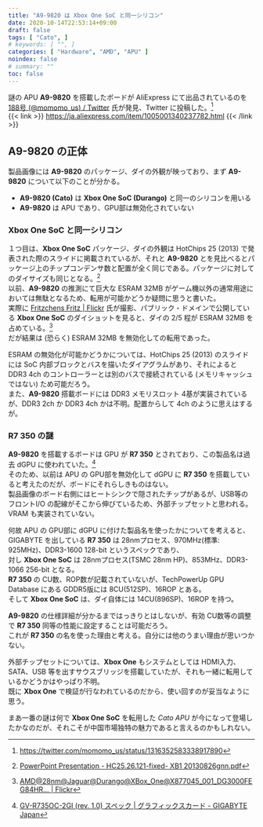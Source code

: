 ```yaml
---
title: "A9-9820 は Xbox One SoC と同一シリコン"
date: 2020-10-14T22:53:14+09:00
draft: false
tags: [ "Cato", ]
# keywords: [ "", ]
categories: [ "Hardware", "AMD", "APU" ]
noindex: false
# summary: ""
toc: false
---
```


謎の APU **A9-9820** を搭載したボードが AliExpress にて出品されているのを [188号 (@momomo_us) / Twitter](https://twitter.com/momomo_us) 氏が発見、Twitter に投稿した。[^tw]  
{{< link >}} <https://ja.aliexpress.com/item/1005001340237782.html> {{< /link >}}

[^tw]: <https://twitter.com/momomo_us/status/1316352583338917890>

## A9-9820 の正体
製品画像には **A9-9820** のパッケージ、ダイの外観が映っており、まず **A9-9820** について以下のことが分かる。  

 * **A9-9820 (Cato)** は **Xbox One SoC (Durango)** と同一のシリコンを用いる
 * **A9-9820** は APU であり、GPU部は無効化されていない

### Xbox One SoC と同一シリコン

１つ目は、**Xbox One SoC** パッケージ、ダイの外観は HotChips 25 (2013) で発表された際のスライドに掲載されているが、それと **A9-9820** とを見比べるとパッケージ上のチップコンデンサ数と配置が全く同じである。パッケージに対してのダイサイズも同じとなる。[^hc25-xbox-one]  
以前、**A9-9820** の推測にて巨大な ESRAM 32MB がゲーム機以外の通常用途においては無駄となるため、転用が可能かどうか疑問に思うと書いた。  
実際に [Fritzchens Fritz | Flickr](https://www.flickr.com/photos/130561288@N04/) 氏が撮影、パブリック・ドメインで公開している **Xbox One SoC** のダイショットを見ると、ダイの 2/5 程が ESRAM 32MB を占めている。[^xbox-one-dieshot]  
だが結果は (恐らく) ESRAM 32MB を無効化しての転用であった。  

ESRAM の無効化が可能かどうかについては、HotChips 25 (2013) のスライドには SoC 内部ブロックとバスを描いたダイアグラムがあり、それによると DDR3 4ch のコントローラーとは別のバスで接続されている (メモリキャッシュではない) ため可能だろう。  
また、**A9-9820** 搭載ボードには DDR3 メモリスロット 4基が実装されているが、DDR3 2ch か DDR3 4ch かは不明。配置からして 4ch のように思えはするが。  

[^xbox-one-dieshot]: [AMD@28nm@Jaguar@Durango@XBox_One@X877045_001_DG3000FEG84HR… | Flickr](https://www.flickr.com/photos/130561288@N04/31376514813/in/album-72157715578309233/)
[^hc25-xbox-one]: [PowerPoint Presentation - HC25.26.121-fixed- XB1 20130826gnn.pdf](https://www.hotchips.org/wp-content/uploads/hc_archives/hc25/HC25.10-SoC1-epub/HC25.26.121-fixed-%20XB1%2020130826gnn.pdf)

### R7 350 の謎

**A9-9820** を搭載するボードは GPU が **R7 350** とされており、この製品名は過去 dGPU に使われていた。[^gigabyte-r7-350]  
そのため、以前は APU の GPU部を無効化して dGPU に **R7 350** を搭載していると考えたのだが、ボードにそれらしきものはない。  
製品画像のボード右側にはヒートシンクで隠されたチップがあるが、USB等のフロントI/O の配線がそこから伸びているため、外部チップセットと思われる。VRAM も実装されていない。  

何故 APU の GPU部に dGPU に付けた製品名を使ったかについてを考えると、GIGABYTE を出している **R7 350** は 28nmプロセス、970MHz(標準: 925MHz)、DDR3-1600 128-bit というスペックであり、  
対し **Xbox One SoC** は 28nmプロセス(TSMC 28nm HP)、853MHz、DDR3-1066 256-bit となる。  
**R7 350** の CU数、ROP数が記載されていないが、TechPowerUp GPU Database にある GDDR5版には 8CU(512SP)、16ROP とある。  
そして **Xbox One SoC** は、ダイ自体には 14CU(896SP)、16ROP を持つ。  

[^gigabyte-r7-350]: [GV-R735OC-2GI (rev. 1.0) スペック | グラフィックスカード - GIGABYTE Japan](https://www.gigabyte.com/jp/Graphics-Card/GV-R735OC-2GI-rev-10/sp#sp)

**A9-9820** の仕様詳細が分かるまではっきりとはしないが、有効 CU数等の調整で **R7 350** 同等の性能に設定することは可能だろう。  
これが **R7 350** の名を使った理由と考える。自分には他のうまい理由が思いつかない。  

外部チップセットについては、**Xbox One** もシステムとしては HDMI入力、SATA、USB 等を出すサウスブリッジを搭載していたが、それも一緒に転用しているかどうかはやっぱり不明。  
既に **Xbox One** で検証が行なわれているのだから、使い回すのが妥当なように思う。  

まあ一番の謎は何で **Xbox One SoC** を転用した *Cato APU* が今になって登場したかなのだが、それこそが中国市場独特の魅力であると言えるのかもしれない。  
